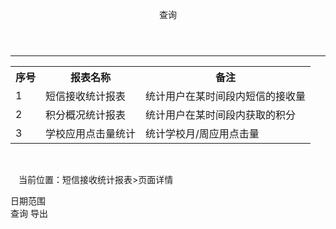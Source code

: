 <!DOCTYPE html>
<html lang="en">
<head>
    <meta charset="UTF-8">
    <title>Title</title>
    <link rel="stylesheet" href="https://unpkg.com/element-ui/lib/theme-chalk/index.css">
    <script src="https://cdn.jsdelivr.net/npm/vue"></script>
    <script src="https://unpkg.com/element-ui/lib/index.js"></script>
</head>
<body>
<style>
.el-button{
    width: 120px;
    letter-spacing: 5px;
    background: #169BD5;
}

.header_content {
    display: flex;
    justify-content: space-around;
    margin-top: 30px;

}
</style>
<div id="app">
    <div  style="text-align: center">
        <header>
            <el-form :inline="true"  class="demo-form-inline">
                <el-form-item label="报表名称">
                    <el-input placeholder="请输入报表名称"></el-input>
                </el-form-item>
                <el-form-item>
                    <el-button type="primary">查询</el-button>
                </el-form-item>
            </el-form>
        </header>
        <hr>
        <div style="text-align: center;line-height: 30px;color: #333">
            <table  width="800px"  align="center" >
                <tr>
                    <th>序号</th>
                    <th>报表名称</th>
                    <th>备注</th>
                </tr>
                <tr>
                    <td>1</td>
                    <td>短信接收统计报表</td>
                    <td>统计用户在某时间段内短信的接收量</td>
                </tr>
                <tr>
                    <td>2</td>
                    <td>积分概况统计报表</td>
                    <td>统计用户在某时间段内获取的积分</td>
                </tr>
                <tr>
                    <td>3</td>
                    <td>学校应用点击量统计</td>
                    <td>统计学校月/周应用点击量</td>
                </tr>
            </table>
        </div>
    </div>
    <div>
        <br>
        <p style="margin-left: 13px">当前位置：短信接收统计报表>页面详情</p>
        <!--列表头部-->
        <div class="demo-input-suffix header_content">
            <!--日期范围-->
            <div >
                <lable>日期范围</lable>
                <el-date-picker type="date" placeholder="请选择日期范围" ></el-date-picker>
            </div>
            <!--地区-->
           <div>
               <el-form :inline="true" class="demo-form-inline" >
                   <el-form-item label="地区">
                       <el-select placeholder="地区">
                           <el-option label="区域一" value="shanghai"></el-option>
                           <el-option label="区域二" value="beijing"></el-option>
                       </el-select>
                   </el-form-item>
               </el-form>
           </div>
            <!--学校名称-->
            <div>
                <el-form :inline="true"  class="demo-form-inline">
                <el-form-item label="学校名称">
                    <el-input placeholder="请输入学校名称"></el-input>
                </el-form-item>
                </el-form>
            </div>
            <!--按钮-->
            <div>
                <el-button type="primary">查询</el-button>
                <el-button type="primary">导出</el-button>
            </div>
        </div>
        <!--表格-->
        <template>
            <el-table
                    :data="tableData"
                    border
                    style="width: 100%">
                <el-table-column
                        align="center"
                        prop="date"
                        label="序号"
                        width="180">
                </el-table-column>
                <el-table-column
                        align="center"
                        prop="name"
                        label="地区"
                        width="180">
                </el-table-column>
                <el-table-column
                        align="center"
                        prop="address"
                        label="学校">
                </el-table-column>
                <el-table-column
                        align="center"
                        prop="name"
                        label="班级/部门"
                        width="180">
                </el-table-column>
                <el-table-column
                        align="center"
                        prop="name"
                        label="姓名"
                        width="160">
                </el-table-column>
                <el-table-column
                        align="center"
                        prop="name"
                        label="角色"
                        width="160">
                </el-table-column>
                <el-table-column
                        align="center"
                        prop="name"
                        label="手机号码"
                        width="160">
                </el-table-column>
                <el-table-column
                        align="center"
                        prop="name"
                        label="是否本网"
                        width="160">
                </el-table-column>
                <el-table-column
                        align="center"
                        prop="name"
                        label="短信接收（条）"
                        width="160">
                </el-table-column>
            </el-table>
        </template>
    </div>
</div>

<script>
    new Vue({
        el: '#app',
        methods: {
            handleClick(row) {
                console.log(row);
            }
        },
        data: {
            input1: '',
            input2: '',
            tableData: [{
                date: '20',
                name: '王小虎',
                province: '上海',
                city: '普陀区',
                address: '上海市普陀区',
                zip: 200333
            }, {
                date: '20',
                name: '王小虎',
                province: '上海',
                city: '普陀区',
                address: '上海市普陀区',
                zip: 200333
            }, {
                date: '20',
                name: '王小虎',
                province: '上海',
                city: '普陀区',
                address: '上海市普陀区',
                zip: 200333
            }, {
                date: '20',
                name: '王小虎',
                province: '上海',
                city: '普陀区',
                address: '上海市普陀区',
                zip: 200333
            }]
        }
    })
</script>
</body>
</html>
